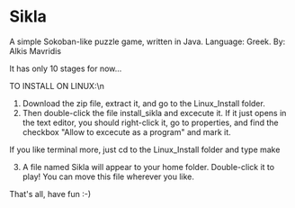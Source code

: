 Sikla
=====

A simple Sokoban-like puzzle game, written in Java. Language: Greek.
By: Alkis Mavridis

It has only 10 stages for now...


TO INSTALL ON LINUX:\n
1. Download the zip file, extract it, and go to the Linux_Install folder.
2. Then double-click the file install_sikla and excecute it.
If it just opens in the text editor, you should right-click it, go to properties, and find the checkbox
"Allow to excecute as a program" and mark it.

If you like terminal more, just cd to the Linux_Install folder and type
make

3. A file named Sikla will appear to your home folder. Double-click it to play!
You can move this file wherever you like.

That's all, have fun :-)
